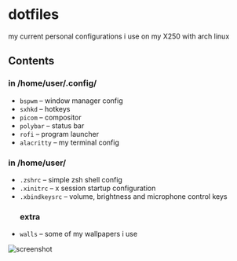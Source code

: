 # dotfiles

my current personal configurations i use on my X250 with arch linux

## Contents
### in /home/user/.config/
- `bspwm` – window manager config
- `sxhkd` – hotkeys
- `picom` – compositor
- `polybar` – status bar
- `rofi` – program launcher
- `alacritty` – my terminal config
### in /home/user/
- `.zshrc` – simple zsh shell config
- `.xinitrc` – x session startup configuration
- `.xbindkeysrc` – volume, brightness and microphone control keys
  ### extra
- `walls` – some of my wallpapers i use

![screenshot](https://github.com/user-attachments/assets/ee0fb476-e16c-4b01-a5f0-4c35c3346c88)
